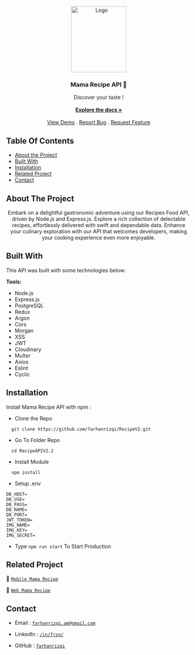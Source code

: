 <br/>
<p align="center">
  <a href="https://github.com/farhanrizqi/RecipeV2">
    <img src="https://res.cloudinary.com/ddrecezrk/image/upload/v1696753518/recipe/readme/logoMamaRecipe_pfwq27.png" alt="Logo" width="150" height="180">
  </a>

  <h3 align="center">Mama Recipe API 🍕</h3>

  <p align="center">
    Discover your taste !
    <br/>
    <br/>
    <a href="https://github.com/farhanrizqi/RecipeV2"><strong>Explore the docs »</strong></a>
    <br/>
    <br/>
    <a href="https://github.com/farhanrizqi/RecipeV2">View Demo</a>
    .
    <a href="https://github.com/farhanrizqi/RecipeV2/issues">Report Bug</a>
    .
    <a href="https://github.com/farhanrizqi/RecipeV2/issues">Request Feature</a>
  </p>
</p>

## Table Of Contents

- [About the Project](#about-the-project)
- [Built With](#built-with)
- [Installation](#installation)
- [Related Project](#related-project)
- [Contact](#contact)

## About The Project

<p align="center">
  Embark on a delightful gastronomic adventure using our Recipes Food API, driven by Node.js and Express.js. Explore a rich collection of delectable recipes, effortlessly delivered with swift and dependable data. Enhance your culinary exploration with our API that welcomes developers, making your cooking experience even more enjoyable.
</p>

## Built With

This API was built with some technologies below:

**Tools:**

- Node.js
- Express.js
- PostgreSQL
- Redux
- Argon
- Cors
- Morgan
- XSS
- JWT
- Cloudinary
- Multer
- Axios
- Eslint
- Cyclic

## Installation

Install Mama Recipe API with npm :

- Clone the Repo

```
  git clone https://github.com/farhanrizqi/RecipeV2.git
```

- Go To Folder Repo

```
  cd RecipeAPIV2.2
```

- Install Module

```
  npm install
```

- Setup .env

```
DB_HOST=
DB_USE=
DB_PASS=
DB_NAME=
DB_PORT=
JWT_TOKEN=
IMG_NAME=
IMG_KEY=
IMG_SECRET=
```

- Type `npm run start` To Start Production

## Related Project

:rocket: [`Mobile Mama Recipe`](https://github.com/farhanrizqi/RecipeMobileV1)

:rocket: [`Web Mama Recipe`](https://github.com/farhanrizqi/RecipeWEBV3)

<!-- :rocket: [`Install Mama Recipe Mobile APK`](https://drive.google.com/drive/folders/1Z31nBEuJ2Tj0zEAMYCUsL7hJyQfuGmIy) -->

## Contact

- Email : [`farhanrizqi.am@gmail.com`](mailto:farhanrizqi.am@gmail.com)

- LinkedIn : [`/in/frzq/`](https://www.linkedin.com/in/ariffebri/)

- GitHub : [`farhanrizqi`](https://github.com/farhanrizqi)
